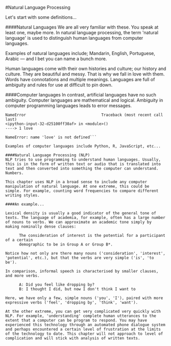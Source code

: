 #Natural Language Processing

Let's start with some definitions...

####Natural Languages
We are all very familiar with these. You speak at least one, maybe more. In natural language processing, the term 'natural language' is used to distinguish human languages from computer languages. 

Examples of natural languages include; Mandarin, English, Portuguese, Arabic — and I bet you can name a bunch more. 

Human languages come with their own histories and culture; our history and culture. They are beautiful and messy. That is why we fall in love with them. Words have connotations and multiple meanings. Languages are full of ambiguity and rules for use at difficult to pin down.  

####Computer languages
In contrast, artificial languages have no such ambiguity. Computer languages are mathematical and logical. Ambiguity in computer programming languages leads to error messages. 

```---------------------------------------------------------------------------
NameError                                 Traceback (most recent call last)
<ipython-input-32-d25100ff30af> in <module>()
----> 1 love

NameError: name 'love' is not defined```

Examples of computer languages include Python, R, JavaScript, etc... 

####Natural Language Processing (NLP) 
NLP tries to use programming to understand human languages. Usually, this is in the form of written text or audio that is translated into text and then converted into something the computer can understand. Numbers.  

This chapter uses NLP in a broad sense to include any computer manipulation of natural language. At one extreme, this could be simple. For example, counting word frequencies to compare different writing styles. 

####An example...

Lexical density is usually a good indicator of the general tone of texts. The language of academia, for example, often has a large number of nouns to verbs. We can approximate an academic tone simply by making nominally dense clauses: 

      The consideration of interest is the potential for a participant of a certain 
      demographic to be in Group A or Group B*.

Notice how not only are there many nouns ('consideration', 'interest', 'potential', etc.), but that the verbs are very simple ('is', 'to be').

In comparison, informal speech is characterised by smaller clauses, and more verbs.

      A: Did you feel like dropping by?
      B: I thought I did, but now I don't think I want to

Here, we have only a few, simple nouns ('you', 'I'), paired with more expressive verbs ('feel', 'dropping by', 'think', 'want').

At the other extreme, you can get very complicated very quickly with NLP. For example, 'understanding' complete human utterances to the extent that a computer can be program to respond. You may have experienced this technology through an automated phone dialogue system and perhaps encountered a certain level of frustration at the limits of the technology to date. This chapter will not approach to level of complication and will stick with analysis of written texts. 





